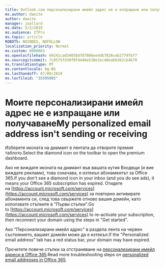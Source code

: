 ```yaml
---
title: Outlook.com персонализирани имейл адрес не е изпращане или получаване
ms.author: daeite
author: daeite
manager: joallard
ms.date: 5/2/2019
ms.audience: ITPro
ms.topic: article
ROBOTS: NOINDEX, NOFOLLOW
localization_priority: Normal
ms.custom: 8000083
ms.openlocfilehash: 69241cad34058df87886ee4db7826ceb2779fbf7
ms.sourcegitcommit: 7c0575fd30f0f4448e530e1ec40eabb362cb4670
ms.translationtype: MT
ms.contentlocale: bg-BG
ms.lasthandoff: 07/09/2019
ms.locfileid: "35595085"
---
```

# <a name="my-personalized-email-address-isnt-sending-or-receiving"></a><span data-ttu-id="e6d8b-102">Моите персонализирани имейл адрес не е изпращане или получаване</span><span class="sxs-lookup"><span data-stu-id="e6d8b-102">My personalized email address isn't sending or receiving</span></span>

<span data-ttu-id="e6d8b-103">Изберете иконата на диамант в лентата да отворите премия таблото.</span><span class="sxs-lookup"><span data-stu-id="e6d8b-103">Select the diamond icon on the toolbar to open the premium dashboard.</span></span>

<span data-ttu-id="e6d8b-104">Ако не виждате иконата на диамант във вашата кутия Входящи (и вие виждате реклами), това означава, е изтекъл абонаментът за Office 365.</span><span class="sxs-lookup"><span data-stu-id="e6d8b-104">If you don't see a diamond icon in your inbox (and you do see ads), it means your Office 365 subscription has expired.</span></span> <span data-ttu-id="e6d8b-105">Отидете на [https://account.microsoft.com/services](https://account.microsoft.com/services) за повторно активирате абонамента си, след това свържете отново вашия домейн, като използвате стъпките в "Първи стъпки".</span><span class="sxs-lookup"><span data-stu-id="e6d8b-105">Go to [https://account.microsoft.com/services](https://account.microsoft.com/services) to re-activate your subscription, then reconnect your domain using the steps in "Get started".</span></span>

<span data-ttu-id="e6d8b-106">Ако "Персонализирани имейл адрес" в раздела лента на червен състоянието, вашият домейн може да е изтекъл.</span><span class="sxs-lookup"><span data-stu-id="e6d8b-106">If the "Personalized email address" tab has a red status bar, your domain may have expired.</span></span>

<span data-ttu-id="e6d8b-107">Прочетете повече стъпки за отстраняване на [персонализирани имейл адреси в Office 365](https://support.office.com/article/75416a58-b225-4c02-8c07-8979403b427b?wt.mc_id=Office_Outlook_com_Alchemy).</span><span class="sxs-lookup"><span data-stu-id="e6d8b-107">Read more troubleshooting steps on [personalized email addresses in Office 365](https://support.office.com/article/75416a58-b225-4c02-8c07-8979403b427b?wt.mc_id=Office_Outlook_com_Alchemy).</span></span>